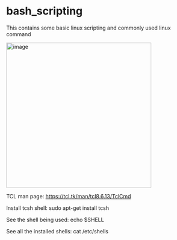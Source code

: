 # bash_scripting
This contains some basic linux scripting and commonly used linux command

<img width="385" alt="image" src="https://github.com/user-attachments/assets/2bef1959-00ac-4d56-9893-6b6894e6e4de" />

TCL man page: https://tcl.tk/man/tcl8.6.13/TclCmd

Install tcsh shell: sudo apt-get install tcsh

See the shell being used: echo $SHELL

See all the installed shells: cat /etc/shells

